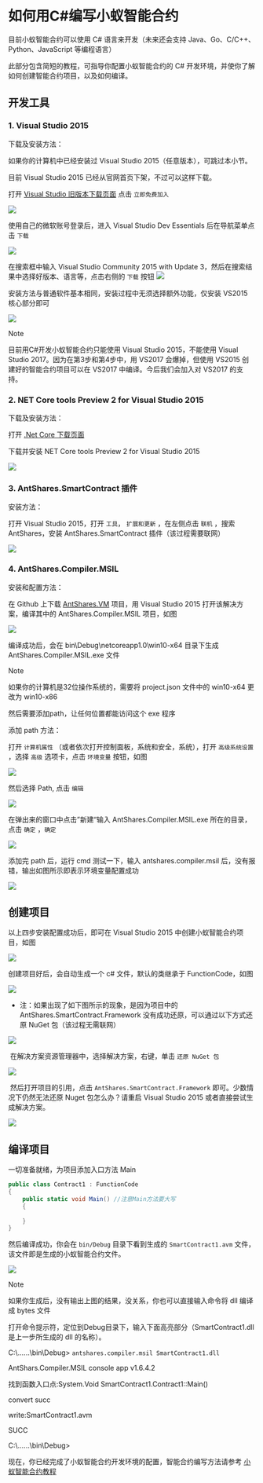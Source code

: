 # 如何用C#编写小蚁智能合约

目前小蚁智能合约可以使用 C# 语言来开发（未来还会支持 Java、Go、C/C++、Python、JavaScript 等编程语言）

此部分包含简短的教程，可指导你配置小蚁智能合约的 C# 开发环境，并使你了解如何创建智能合约项目，以及如何编译。 

## 开发工具

### 1. Visual Studio 2015

下载及安装方法：

如果你的计算机中已经安装过 Visual Studio 2015（任意版本），可跳过本小节。

目前 Visual Studio 2015 已经从官网首页下架，不过可以这样下载。

打开 [Visual Studio 旧版本下载页面](https://www.visualstudio.com/zh-hans/vs/older-downloads/) 点击 `立即免费加入`

   ![](http://docs.antshares.org/images/2017-05-10_13-46-45.jpg)

使用自己的微软账号登录后，进入 Visual Studio Dev Essentials 后在导航菜单点击 `下载`

   ![](http://docs.antshares.org/images/2017-05-10_13-47-10.jpg)

在搜索框中输入 Visual Studio Community 2015 with Update 3，然后在搜索结果中选择好版本、语言等，点击右侧的 `下载` 按钮
   ![](http://docs.antshares.org/images/2017-05-10_13-45-48.jpg)

安装方法与普通软件基本相同，安装过程中无须选择额外功能，仅安装 VS2015 核心部分即可

   ![](http://docs.antshares.org/images/2017-05-10_9-48-54.jpg)

   > [!Note]
   > 目前用C#开发小蚁智能合约只能使用 Visual Studio 2015，不能使用 Visual Studio 2017。因为在第3步和第4步中，用 VS2017 会爆掉，但使用 VS2015 创建好的智能合约项目可以在 VS2017 中编译。今后我们会加入对 VS2017 的支持。 

### 2. NET Core tools Preview 2 for Visual Studio 2015

下载及安装方法：

打开 [.Net Core 下载页面](https://www.microsoft.com/net/download/core)

下载并安装 NET Core tools Preview 2 for Visual Studio 2015

   ![](http://docs.antshares.org/images/2017-05-10_15-38-46.jpg)

### 3. AntShares.SmartContract 插件

安装方法：

打开 Visual Studio 2015，打开 `工具`， `扩展和更新` ，在左侧点击 `联机` ，搜索 AntShares，安装 AntShares.SmartContract 插件（该过程需要联网）

   ![](http://docs.antshares.org/images/2017-05-10_15-50-48.jpg)

### 4. AntShares.Compiler.MSIL

安装和配置方法：

在 Github 上下载 [AntShares.VM](https://github.com/AntShares/AntShares.VM) 项目，用 Visual Studio 2015 打开该解决方案，编译其中的 AntShares.Compiler.MSIL 项目，如图

   ![](http://docs.antshares.org/images/2017-05-10_18-22-39.jpg)

编译成功后，会在 bin\Debug\netcoreapp1.0\win10-x64 目录下生成 AntShares.Compiler.MSIL.exe 文件
   > [!Note]
   > 如果你的计算机是32位操作系统的，需要将 project.json 文件中的 win10-x64 更改为 win10-x86

然后需要添加path，让任何位置都能访问这个 exe 程序

添加 path 方法：

打开 `计算机属性` （或者依次打开控制面板，系统和安全，系统），打开 `高级系统设置` ，选择 `高级` 选项卡，点击 `环境变量` 按钮，如图

   ![](http://docs.antshares.org/images/2017-05-10_18-37-05.jpg)


然后选择 Path, 点击 `编辑` 

   ![](http://docs.antshares.org/images/2017-05-10_18-46-05.jpg)

在弹出来的窗口中点击”新建“输入 AntShares.Compiler.MSIL.exe 所在的目录，点击 `确定` ，`确定` 

   ![](http://docs.antshares.org/images/2017-05-10_18-48-11.jpg)

添加完 path 后，运行 cmd 测试一下，输入 antshares.compiler.msil 后，没有报错，输出如图所示即表示环境变量配置成功

   ![](http://docs.antshares.org/images/2017-05-10_18-52-10.jpg)

## 创建项目

以上四步安装配置成功后，即可在 Visual Studio 2015 中创建小蚁智能合约项目，如图

![](http://docs.antshares.org/images/2017-05-10_16-08-48.jpg)

创建项目好后，会自动生成一个 c# 文件，默认的类继承于 FunctionCode，如图 

![](http://docs.antshares.org/images/2017-05-10_16-25-09.jpg)

- 注：如果出现了如下图所示的现象，是因为项目中的 AntShares.SmartContract.Framework 没有成功还原，可以通过以下方式还原 NuGet 包（该过程无需联网）

![](http://docs.antshares.org/images/2017-05-10_16-27-40.jpg)

​	在解决方案资源管理器中，选择解决方案，右键，单击 `还原 NuGet 包` 

![](http://docs.antshares.org/images/2017-05-10_16-28-39.jpg)

​	然后打开项目的引用，点击 `AntShares.SmartContract.Framework`  即可。少数情况下仍然无法还原 Nuget 包怎么办？请重启 Visual Studio 2015 或者直接尝试生成解决方案。

![](http://docs.antshares.org/images/2017-05-10_16-31-55.jpg)

## 编译项目

一切准备就绪，为项目添加入口方法 Main

```c#
public class Contract1 : FunctionCode
{
    public static void Main() //注意Main方法要大写
    {
        
    }
}
```

然后编译成功，你会在 `bin/Debug` 目录下看到生成的 `SmartContract1.avm` 文件，该文件即是生成的小蚁智能合约文件。

![](http://docs.antshares.org/images/2017-05-11_13-21-21.jpg)

   > [!Note]
   > 如果你生成后，没有输出上图的结果，没关系，你也可以直接输入命令将 dll 编译成 bytes 文件
   >
   > 打开命令提示符，定位到Debug目录下，输入下面高亮部分（SmartContract1.dll 是上一步所生成的 dll 的名称）。
   >
   > C:\……\bin\Debug> `antshares.compiler.msil SmartContract1.dll`
   >
   > AntShars.Compiler.MSIL console app  v1.6.4.2
   >
   > 找到函数入口点:System.Void SmartContract1.Contract1::Main()
   >
   > convert succ
   >
   > write:SmartContract1.avm
   >
   > SUCC
   >
   > C:\……\bin\Debug>

现在，你已经完成了小蚁智能合约开发环境的配置，智能合约编写方法请参考 [小蚁智能合约教程](tutorial.md)

